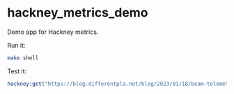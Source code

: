 # hackney_metrics_demo

Demo app for Hackney metrics.

Run it:

```sh
make shell
```

Test it:

```erlang
hackney:get("https://blog.differentpla.net/blog/2023/01/18/beam-telemetry-hackney-metrics/").
```
